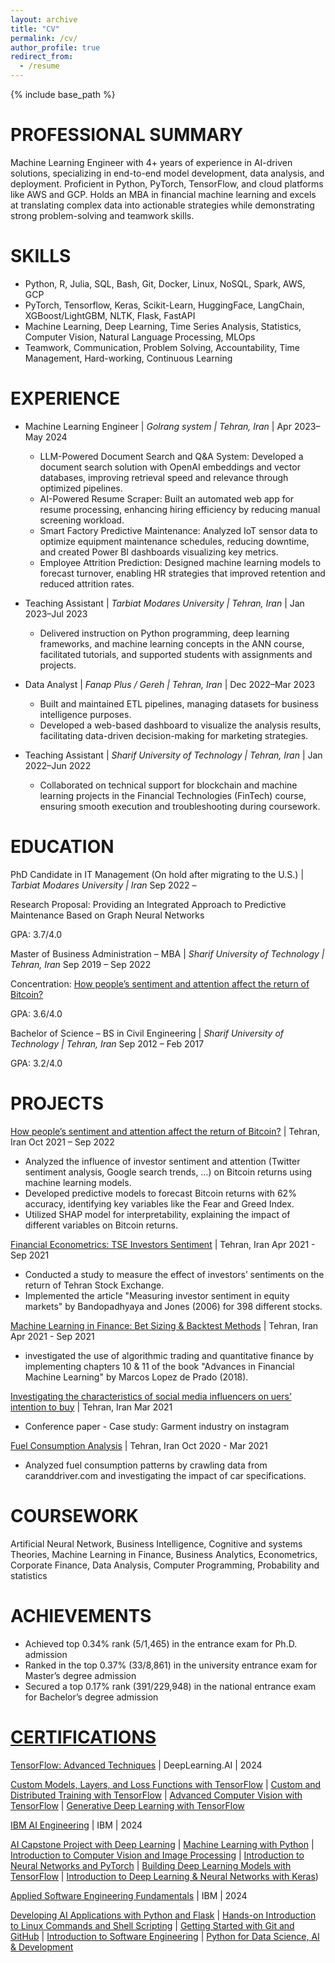 ```yaml
---
layout: archive
title: "CV"
permalink: /cv/
author_profile: true
redirect_from:
  - /resume
---
```


{% include base_path %}
<!--- ---
 layout: archive
title: "CV"
permalink: /cv/
author_profile: true
redirect_from:
  - /resume
---

# 

Education
======
* Ph.D in Version Control Theory, GitHub University, 2018 (expected)
* M.S. in Jekyll, GitHub University, 2014
* B.S. in GitHub, GitHub University, 2012

Work experience
======
* Spring 2024: Academic Pages Collaborator
  * Github University
  * Duties includes: Updates and improvements to template
  * Supervisor: The Users

* Fall 2015: Research Assistant
  * Github University
  * Duties included: Merging pull requests
  * Supervisor: Professor Hub

* Summer 2015: Research Assistant
  * Github University
  * Duties included: Tagging issues
  * Supervisor: Professor Git
  
Skills
======
* Skill 1
* Skill 2
  * Sub-skill 2.1
  * Sub-skill 2.2
  * Sub-skill 2.3
* Skill 3

Publications
======
  <ul>{% for post in site.publications reversed %}
    {% include archive-single-cv.html %}
  {% endfor %}</ul>
  
Talks
======
  <ul>{% for post in site.talks reversed %}
    {% include archive-single-talk-cv.html  %}
  {% endfor %}</ul>
  
Teaching
======
  <ul>{% for post in site.teaching reversed %}
    {% include archive-single-cv.html %}
  {% endfor %}</ul>
  
Service and leadership
======
* Currently signed in to 43 different slack teams
--->

PROFESSIONAL SUMMARY
======
Machine Learning Engineer with 4+ years of experience in AI-driven solutions, specializing in end-to-end model development, data analysis, and deployment. Proficient in Python, PyTorch, TensorFlow, and cloud platforms like AWS and GCP. Holds an MBA in financial machine learning and excels at translating complex data into actionable strategies while demonstrating strong problem-solving and teamwork skills.

SKILLS
======
- Python, R, Julia, SQL, Bash, Git, Docker, Linux, NoSQL, Spark, AWS, GCP
- PyTorch, Tensorflow, Keras, Scikit-Learn, HuggingFace, LangChain, XGBoost/LightGBM, NLTK, Flask, FastAPI
- Machine Learning, Deep Learning, Time Series Analysis, Statistics, Computer Vision, Natural Language Processing, MLOps
- Teamwork, Communication, Problem Solving, Accountability, Time Management, Hard-working, Continuous Learning

EXPERIENCE
======
* Machine Learning Engineer | *Golrang system | Tehran, Iran* |                                                                                      Apr 2023–May 2024

  - LLM-Powered Document Search and Q&A System: Developed a document search solution with OpenAI embeddings and vector databases, improving retrieval speed and relevance through optimized pipelines.
  - AI-Powered Resume Scraper: Built an automated web app for resume processing, enhancing hiring efficiency by reducing manual screening workload.
  - Smart Factory Predictive Maintenance: Analyzed IoT sensor data to optimize equipment maintenance schedules, reducing downtime, and created Power BI dashboards visualizing key metrics.
  - Employee Attrition Prediction: Designed machine learning models to forecast turnover, enabling HR strategies that improved retention and reduced attrition rates.

* Teaching Assistant | *Tarbiat Modares University | Tehran, Iran* |                                                                                     Jan 2023–Jul 2023

  - Delivered instruction on Python programming, deep learning frameworks, and machine learning concepts in the ANN course, facilitated tutorials, and supported students with assignments and projects.

* Data Analyst | *Fanap Plus / Gereh | Tehran, Iran* |                                                                                                         Dec 2022–Mar 2023

  - Built and maintained ETL pipelines, managing datasets for business intelligence purposes.
  - Developed a web-based dashboard to visualize the analysis results, facilitating data-driven decision-making for marketing strategies.

* Teaching Assistant | *Sharif University of Technology | Tehran, Iran* |                                                                             Jan 2022–Jun 2022

  - Collaborated on technical support for blockchain and machine learning projects in the Financial Technologies (FinTech) course, ensuring smooth execution and troubleshooting during coursework. 

EDUCATION
======
PhD Candidate in IT Management (On hold after migrating to the U.S.) | *Tarbiat Modares University | Iran*                   Sep 2022 – 

Research Proposal: Providing an Integrated Approach to Predictive Maintenance Based on Graph Neural Networks

GPA: 3.7/4.0

Master of Business Administration – MBA | *Sharif University of Technology | Tehran, Iran*                                   Sep 2019 – Sep 2022

Concentration: [How people’s sentiment and attention affect the return of Bitcoin?](https://library.sharif.ir/parvan/resource/501394)

GPA: 3.6/4.0

Bachelor of Science – BS in Civil Engineering | *Sharif University of Technology | Tehran, Iran*                              Sep 2012 – Feb 2017

GPA: 3.2/4.0

PROJECTS
======
[How people’s sentiment and attention affect the return of Bitcoin?](https://library.sharif.ir/parvan/resource/501394) | Tehran, Iran                                                      Oct 2021 – Sep 2022

- Analyzed the influence of investor sentiment and attention (Twitter sentiment analysis, Google search trends, …) on Bitcoin returns using machine learning models.
- Developed predictive models to forecast Bitcoin returns with 62% accuracy, identifying key variables like the Fear and Greed Index.
- Utilized SHAP model for interpretability, explaining the impact of different variables on Bitcoin returns.

[Financial Econometrics: TSE Investors Sentiment](https://github.com/hiraddlz/MBA-Projects/tree/master/Financial%20econometrics/TSE%20Inverstors%20sentiments) | Tehran, Iran                                                                                 Apr 2021 - Sep 2021

- Conducted a study to measure the effect of investors’ sentiments on the return of Tehran Stock Exchange.
- Implemented the article "Measuring investor sentiment in equity markets" by Bandopadhyaya and Jones (2006) for 398 different stocks.

[Machine Learning in Finance: Bet Sizing & Backtest Methods](https://github.com/hiraddlz/MBA-Projects/tree/master/Machine%20learning%20in%20finance) | Tehran, Iran                                                             Apr 2021 - Sep 2021

- investigated the use of algorithmic trading and quantitative finance by implementing chapters 10 & 11 of the book "Advances in Financial Machine Learning" by Marcos Lopez de Prado (2018).

[Investigating the characteristics of social media influencers on uers’ intention to buy](https://www.sid.ir/Fa/Seminar/ViewPaper.aspx?ID=96497) | Tehran, Iran                                       Mar 2021

- Conference paper - Case study: Garment industry on instagram

[Fuel Consumption Analysis](https://github.com/hiraddlz/MBA-Projects/tree/master/Business%20analytics) | Tehran, Iran                                                                                                                     Oct 2020 - Mar 2021

- Analyzed fuel consumption patterns by crawling data from caranddriver.com and investigating the impact of car specifications.

COURSEWORK
======
Artificial Neural Network, Business Intelligence, Cognitive and systems Theories, Machine Learning in Finance, Business Analytics, Econometrics, Corporate Finance, Data Analysis, Computer Programming, Probability and statistics

ACHIEVEMENTS
======
- Achieved top 0.34% rank (5/1,465) in the entrance exam for Ph.D. admission
- Ranked in the top 0.37% (33/8,861) in the university entrance exam for Master’s degree admission
- Secured a top 0.17% rank (391/229,948) in the national entrance exam for Bachelor’s degree admission

[CERTIFICATIONS](https://www.credly.com/users/hirad-dolatzadeh)
======
[TensorFlow: Advanced Techniques](https://www.coursera.org/account/accomplishments/specialization/WE8BKL81B611) | DeepLearning.AI | 2024

[Custom Models, Layers, and Loss Functions with TensorFlow](https://www.coursera.org/account/accomplishments/verify/NV6V7BT9RDY5) | [Custom and Distributed Training with TensorFlow](https://www.coursera.org/account/accomplishments/verify/9SDCKLOSNRIE) | [Advanced Computer Vision with TensorFlow](https://www.coursera.org/account/accomplishments/verify/VFCC2SOP4Y0R) | [Generative Deep Learning with TensorFlow](https://www.coursera.org/account/accomplishments/verify/LKS3XTHC5PMZ)

[IBM AI Engineering](https://www.coursera.org/account/accomplishments/specialization/T5L0D1SNYDU6) | IBM | 2024

[AI Capstone Project with Deep Learning](https://www.credly.com/badges/30173fce-a269-4d49-aaf4-ac9c014cabf6/public_url) | [Machine Learning with Python](https://www.credly.com/badges/0c70c00c-726b-490e-b4ad-ab3b7603edb4/public_url) | [Introduction to Computer Vision and Image Processing](https://www.credly.com/badges/b9b75365-f308-45c2-b743-d154f82498d9/public_url) | [Introduction to Neural Networks and PyTorch](https://www.credly.com/badges/ee996e9c-998d-4b74-85ae-806ee76e8875/public_url) | [Building Deep Learning Models with TensorFlow](https://www.credly.com/badges/9ccf078c-08e8-403a-b714-325e3cb28240/public_url) | [Introduction to Deep Learning & Neural Networks with Keras](https://www.coursera.org/account/accomplishments/verify/XXCPSF9P5XJW))

[Applied Software Engineering Fundamentals](https://www.coursera.org/account/accomplishments/specialization/FMQDUCYJ0U0P) | IBM | 2024

[Developing AI Applications with Python and Flask](https://www.coursera.org/account/accomplishments/verify/WHODC7P46VS6) | [Hands-on Introduction to Linux Commands and Shell Scripting](https://www.credly.com/badges/0632da84-5b7e-46c5-8898-9d406a3da2ec/public_url) | [Getting Started with Git and GitHub](https://www.coursera.org/account/accomplishments/verify/ZF7T3HMNK7PY) | [Introduction to Software Engineering](https://www.credly.com/badges/20b10eb1-fadd-4cc6-b263-e96d67070eb4/public_url) | [Python for Data Science, AI & Development](https://www.credly.com/badges/44e5e0d8-f6cb-4723-af82-fc77b5f8f936/public_url)


